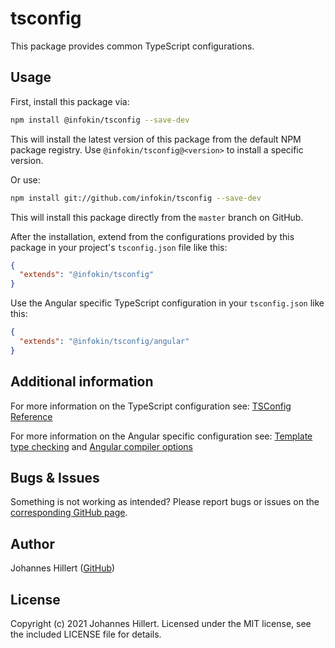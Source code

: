 # tsconfig

This package provides common TypeScript configurations.

## Usage

First, install this package via:

```bash
npm install @infokin/tsconfig --save-dev
```

This will install the latest version of this package from the default NPM package registry.
Use `@infokin/tsconfig@<version>` to install a specific version.

Or use:

```bash
npm install git://github.com/infokin/tsconfig --save-dev
```

This will install this package directly from the `master` branch on GitHub.

After the installation, extend from the configurations provided by this package in your project's `tsconfig.json` file
like this:

```json
{
  "extends": "@infokin/tsconfig"
}
```

Use the Angular specific TypeScript configuration in your `tsconfig.json` like this:

```json
{
  "extends": "@infokin/tsconfig/angular"
}
```

## Additional information

For more information on the TypeScript configuration see: [TSConfig Reference](https://www.typescriptlang.org/tsconfig)

For more information on the Angular specific configuration
see: [Template type checking](https://angular.io/guide/template-typecheck)
and [Angular compiler options](https://angular.io/guide/angular-compiler-options)

## Bugs & Issues

Something is not working as intended? Please report bugs or issues on
the [corresponding GitHub page](https://github.com/infokin/tsconfig/issues).

## Author

Johannes Hillert ([GitHub](https://github.com/clovergaze))

## License

Copyright (c) 2021 Johannes Hillert. Licensed under the MIT license, see the included LICENSE file for details.
